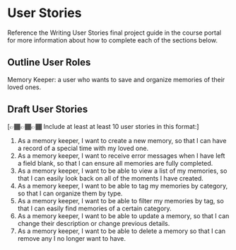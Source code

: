 # User Stories

Reference the Writing User Stories final project guide in the course portal for more information about how to complete each of the sections below.

## Outline User Roles

Memory Keeper: a user who wants to save and organize memories of their loved ones. 

## Draft User Stories

[👉🏾👉🏾👉🏾 Include at least at least 10 user stories in this format:]

1. As a memory keeper, I want to create a new memory, so that I can have a record of a special time with my loved one.
2. As a memory keeper, I want to receive error messages when I have left a field blank, so that I can ensure all memories are fully completed. 
3. As a memory keeper, I want to be able to view a list of my memories, so that I can easily look back on all of the moments I have created.
4. As a memory keeper, I want to be able to tag my memories by category, so that I can organize them by type.
5. As a memory keeper, I want to be able to filter my memories by tag, so that I can easily find memories of a certain category.
6. As a memory keeper, I want to be able to update a memory, so that I can change their description or change previous details.
7. As a memory keeper, I want to be able to delete a memory so that I can remove any I no longer want to have.
